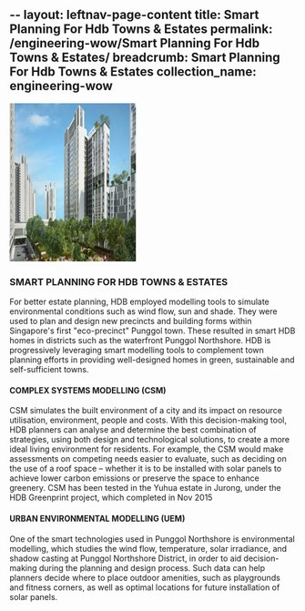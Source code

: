 --
layout: leftnav-page-content
title: Smart Planning For Hdb Towns & Estates
permalink: /engineering-wow/Smart Planning For Hdb Towns & Estates/
breadcrumb: Smart Planning For Hdb Towns & Estates
collection_name: engineering-wow
---

<img src="/images/Smart Planning For Hdb Towns & Estates.jpg" alt="Planning For Hdb Towns & Estates" style="width:222px;height:278px;">

### SMART PLANNING FOR HDB TOWNS & ESTATES
For better estate planning, HDB employed modelling tools to simulate environmental conditions such as wind flow, sun and shade. 
They were used to plan and design new precincts and building forms within Singapore's first "eco-precinct" Punggol town. 
These resulted in smart HDB homes in districts such as the waterfront Punggol Northshore. HDB is progressively leveraging 
smart modelling tools to complement town planning efforts in providing well-designed homes in green, sustainable and 
self-sufficient towns.

#### COMPLEX SYSTEMS MODELLING (CSM)
CSM simulates the built environment of a city and its impact on resource utilisation, environment, people and costs. 
With this decision-making tool, HDB planners can analyse and determine the best combination of strategies, using both 
design and technological solutions, to create a more ideal living environment for residents. For example, the CSM would make 
assessments on competing needs easier to evaluate, such as deciding on the use of a roof space – whether it is to be installed
with solar panels to achieve lower carbon emissions or preserve the space to enhance greenery. CSM has been tested in the 
Yuhua estate in Jurong, under the HDB Greenprint project, which completed in Nov 2015

#### URBAN ENVIRONMENTAL MODELLING (UEM)
One of the smart technologies used in Punggol Northshore is environmental modelling, which studies the wind flow, 
temperature, solar irradiance, and shadow casting at Punggol Northshore District, in order to aid decision-making 
during the planning and design process. Such data can help planners decide where to place outdoor amenities, such as 
playgrounds and fitness corners, as well as optimal locations for future installation of solar panels.
